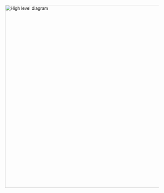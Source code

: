 <img src="https://github.com/webfactorymk/kotlin-multiplatform-currency-converter/blob/master/screenshots/Kotlin%20MPP%20%2B%20P%26A.png" alt="High level diagram" width="600">

